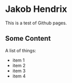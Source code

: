 # Jakob Hendrix

This is a test of Github pages.

## Some Content

A list of things:

* item 1
* item 2
* item 3
* item 4
